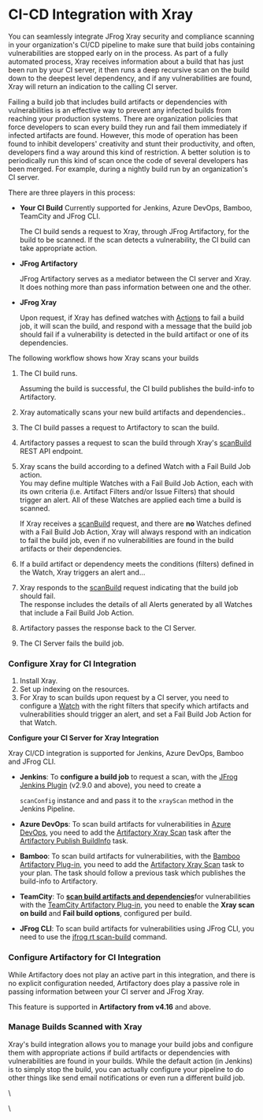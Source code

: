 # CI-CD Integration with Xray

You can seamlessly integrate JFrog Xray security and compliance scanning in your organization's CI/CD pipeline to make sure that build jobs containing vulnerabilities are stopped early on in the process. As part of a fully automated process, Xray receives information about a build that has just been run by your CI server, it then runs a deep recursive scan on the build down to the deepest level dependency, and if any vulnerabilities are found, Xray will return an indication to the calling CI server.

Failing a build job that includes build artifacts or dependencies with vulnerabilities is an effective way to prevent any infected builds from reaching your production systems. There are organization policies that force developers to scan every build they run and fail them immediately if infected artifacts are found. However, this mode of operation has been found to inhibit developers' creativity and stunt their productivity, and often, developers find a way around this kind of restriction. A better solution is to periodically run this kind of scan once the code of several developers has been merged. For example, during a nightly build run by an organization's CI server.

There are three players in this process:

*   **Your CI Build** Currently supported for Jenkins, Azure DevOps, Bamboo, TeamCity and JFrog CLI.

    The CI build sends a request to Xray, through JFrog Artifactory, for the build to be scanned. If the scan detects a vulnerability, the CI build can take appropriate action.
*   **JFrog Artifactory**

    JFrog Artifactory serves as a mediator between the CI server and Xray. It does nothing more than pass information between one and the other.
*   **JFrog Xray**

    Upon request, if Xray has defined watches with [Actions](https://jfrog.com/help/r/6nte66fuu2ZQMB2dfriysg/ytBDSmiGVVseDRMOLK0qtQ) to fail a build job, it will scan the build, and respond with a message that the build job should fail if a vulnerability is detected in the build artifact or one of its dependencies.

The following workflow shows how Xray scans your builds

1.  The CI build runs.

    Assuming the build is successful, the CI build publishes the build-info to Artifactory.
2. Xray automatically scans your new build artifacts and dependencies..
3. The CI build passes a request to Artifactory to scan the build.
4. Artifactory passes a request to scan the build through Xray's [scanBuild](https://jfrog.com/help/access?ft:clusterId=UUID-0b302014-a103-33bc-afdf-895158f7eb7b) REST API endpoint.
5.  Xray scans the build according to a defined Watch with a Fail Build Job action.\
    You may define multiple Watches with a Fail Build Job Action, each with its own criteria (i.e. Artifact Filters and/or Issue Filters) that should trigger an alert. All of these Watches are applied each time a build is scanned.

    If Xray receives a [scanBuild](https://jfrog.com/help/access?ft:clusterId=UUID-0b302014-a103-33bc-afdf-895158f7eb7b) request, and there are **no** Watches defined with a Fail Build Job Action, Xray will always respond with an indication to fail the build job, even if no vulnerabilities are found in the build artifacts or their dependencies.
6. If a build artifact or dependency meets the conditions (filters) defined in the Watch, Xray triggers an alert and...
7. Xray responds to the [scanBuild](https://jfrog.com/help/access?ft:clusterId=UUID-0b302014-a103-33bc-afdf-895158f7eb7b) request indicating that the build job should fail.\
   The response includes the details of all Alerts generated by all Watches that include a Fail Build Job Action.
8. Artifactory passes the response back to the CI Server.
9. The CI Server fails the build job.

### **Configure Xray for CI Integration**

1. Install Xray.
2. Set up indexing on the resources.
3. For Xray to scan builds upon request by a CI server, you need to configure a [Watch](https://jfrog.com/help/r/6nte66fuu2ZQMB2dfriysg/P2kGNx4_axA~B5tzlCeN8Q) with the right filters that specify which artifacts and vulnerabilities should trigger an alert, and set a Fail Build Job Action for that Watch.

**Configure your CI Server for Xray Integration**

Xray CI/CD integration is supported for Jenkins, Azure DevOps, Bamboo and JFrog CLI.

*   **Jenkins**: To **configure a build job** to request a scan, with the [JFrog Jenkins Plugin](https://plugins.jenkins.io/jfrog/) (v2.9.0 and above), you need to create a&#x20;

    `scanConfig` instance and and pass it to the `xrayScan` method in the Jenkins Pipeline.
* **Azure DevOps**: To scan build artifacts for vulnerabilities in [Azure DevOps](https://github.com/jfrog/jfrog-azure-devops-extension#readme), you need to add the [Artifactory Xray Scan](https://jfrog.com/help/access?ft:clusterId=UUID-5e5417a6-9b27-7a56-27c9-05f48efcc84f) task after the [Artifactory Publish BuildInfo](https://jfrog.com/help/access?ft:clusterId=UUID-d1c560fe-7413-5f60-2a12-40543f0909df) task.
* **Bamboo**: To scan build artifacts for vulnerabilities, with the [Bamboo Artifactory Plug-in](https://jfrog.com/help/access?ft:clusterId=UUID-6f45906d-2dd6-665f-6c59-b6a7d3d86b97), you need to add the [Artifactory Xray Scan](https://jfrog.com/help/access?ft:clusterId=UUID-5e5417a6-9b27-7a56-27c9-05f48efcc84f) task to your plan. The task should follow a previous task which publishes the build-info to Artifactory.
* **TeamCity**: To [**scan build artifacts and dependencies**](https://jfrog.com/help/access?ft:clusterId=UUID-8975dd73-a0be-e1c6-559d-bccf059ed832)for vulnerabilities with the [TeamCity Artifactory Plug-in](https://jfrog.com/help/access?ft:clusterId=UUID-8975dd73-a0be-e1c6-559d-bccf059ed832), you need to enable the **Xray scan on build** and **Fail build options**, configured per build.
* **JFrog CLI**: To scan build artifacts for vulnerabilities using JFrog CLI, you need to use the [jfrog rt scan-build](https://jfrog.com/help/access?ft:originId=UUID-004d6e3e-0fac-6728-b946-9474736e4504\&ft:sourceId=pal\&ft:section=UUID-004d6e3e-0fac-6728-b946-9474736e4504_id_CLIforJFrogXray-ScanningPublishedBuilds) command.

### **Configure Artifactory for CI Integration**

While Artifactory does not play an active part in this integration, and there is no explicit configuration needed, Artifactory does play a passive role in passing information between your CI server and JFrog Xray.

This feature is supported in **Artifactory from v4.16** and above.

### Manage Builds Scanned with Xray

Xray's build integration allows you to manage your build jobs and configure them with appropriate actions if build artifacts or dependencies with vulnerabilities are found in your builds. While the default action (in Jenkins) is to simply stop the build, you can actually configure your pipeline to do other things like send email notifications or even run a different build job.



\


\


